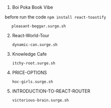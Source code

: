 1. Boi Poka Book Vibe 

before run the code `npm install react-toastify`

       pleasant-beggar.surge.sh
  
2. React-World-Tour

       dynamic-can.surge.sh

3. Knowledge Cafe

       itchy-root.surge.sh

4. PRICE-OPTIONS

       hoc-girls.surge.sh

5. INTRODUCTION-TO-REACT-ROUTER

       victorious-brain.surge.sh
